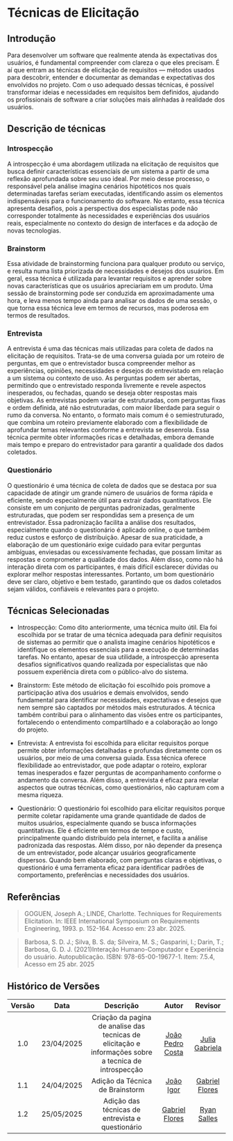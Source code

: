 # Técnicas de Elicitação

## Introdução
Para desenvolver um software que realmente atenda às expectativas dos usuários, é fundamental compreender com clareza o que eles precisam. É aí que entram as técnicas de elicitação de requisitos — métodos usados para descobrir, entender e documentar as demandas e expectativas dos envolvidos no projeto. Com o uso adequado dessas técnicas, é possível transformar ideias e necessidades em requisitos bem definidos, ajudando os profissionais de software a criar soluções mais alinhadas à realidade dos usuários.

## Descrição de técnicas

### Introspecção
A introspecção é uma abordagem utilizada na elicitação de requisitos que busca definir características essenciais de um sistema a partir de uma reflexão aprofundada sobre seu uso ideal. Por meio desse processo, o responsável pela análise imagina cenários hipotéticos nos quais determinadas tarefas seriam executadas, identificando assim os elementos indispensáveis para o funcionamento do software. No entanto, essa técnica apresenta desafios, pois a perspectiva dos especialistas pode não corresponder totalmente às necessidades e experiências dos usuários reais, especialmente no contexto do design de interfaces e da adoção de novas tecnologias.

### Brainstorm
Essa atividade de brainstorming funciona para qualquer produto ou serviço, e resulta numa lista priorizada de necessidades e desejos dos usuários. Em geral, essa técnica é utilizada para levantar requisitos e aprender sobre novas características que os usuários apreciariam em um produto. Uma sessão de brainstorming pode ser conduzida em aproximadamente uma hora, e leva menos tempo ainda para analisar os dados de uma sessão, o que torna essa técnica leve em termos de recursos, mas poderosa em termos de resultados.

### Entrevista
A entrevista é uma das técnicas mais utilizadas para coleta de dados na elicitação de requisitos. Trata-se de uma conversa guiada por um roteiro de perguntas, em que o entrevistador busca compreender melhor as experiências, opiniões, necessidades e desejos do entrevistado em relação a um sistema ou contexto de uso. As perguntas podem ser abertas, permitindo que o entrevistado responda livremente e revele aspectos inesperados, ou fechadas, quando se deseja obter respostas mais objetivas. As entrevistas podem variar de estruturadas, com perguntas fixas e ordem definida, até não estruturadas, com maior liberdade para seguir o rumo da conversa. No entanto, o formato mais comum é o semiestruturado, que combina um roteiro previamente elaborado com a flexibilidade de aprofundar temas relevantes conforme a entrevista se desenrola. Essa técnica permite obter informações ricas e detalhadas, embora demande mais tempo e preparo do entrevistador para garantir a qualidade dos dados coletados.

### Questionário
O questionário é uma técnica de coleta de dados que se destaca por sua capacidade de atingir um grande número de usuários de forma rápida e eficiente, sendo especialmente útil para extrair dados quantitativos. Ele consiste em um conjunto de perguntas padronizadas, geralmente estruturadas, que podem ser respondidas sem a presença de um entrevistador. Essa padronização facilita a análise dos resultados, especialmente quando o questionário é aplicado online, o que também reduz custos e esforço de distribuição. Apesar de sua praticidade, a elaboração de um questionário exige cuidado para evitar perguntas ambíguas, enviesadas ou excessivamente fechadas, que possam limitar as respostas e comprometer a qualidade dos dados. Além disso, como não há interação direta com os participantes, é mais difícil esclarecer dúvidas ou explorar melhor respostas interessantes. Portanto, um bom questionário deve ser claro, objetivo e bem testado, garantindo que os dados coletados sejam válidos, confiáveis e relevantes para o projeto.

## Técnicas Selecionadas

- Introspecção: Como dito anteriormente, uma técnica muito útil. Ela foi escolhida por se tratar de uma técnica adequada para definir requisitos de sistemas ao permitir que o analista imagine cenários hipotéticos e identifique os elementos essenciais para a execução de determinadas tarefas. No entanto, apesar de sua utilidade, a introspecção apresenta desafios significativos quando realizada por especialistas que não possuem experiência direta com o público-alvo do sistema.

- Brainstorm: Este método de elicitação foi escolhido pois promove a participação ativa dos usuários e demais envolvidos, sendo fundamental para identificar necessidades, expectativas e desejos que nem sempre são captados por métodos mais estruturados. A técnica também contribui para o alinhamento das visões entre os participantes, fortalecendo o entendimento compartilhado e a colaboração ao longo do projeto.

- Entrevista: A entrevista foi escolhida para elicitar requisitos porque permite obter informações detalhadas e profundas diretamente com os usuários, por meio de uma conversa guiada. Essa técnica oferece flexibilidade ao entrevistador, que pode adaptar o roteiro, explorar temas inesperados e fazer perguntas de acompanhamento conforme o andamento da conversa. Além disso, a entrevista é eficaz para revelar aspectos que outras técnicas, como questionários, não capturam com a mesma riqueza.

- Questionário: O questionário foi escolhido para elicitar requisitos porque permite coletar rapidamente uma grande quantidade de dados de muitos usuários, especialmente quando se busca informações quantitativas. Ele é eficiente em termos de tempo e custo, principalmente quando distribuído pela internet, e facilita a análise padronizada das respostas. Além disso, por não depender da presença de um entrevistador, pode alcançar usuários geograficamente dispersos. Quando bem elaborado, com perguntas claras e objetivas, o questionário é uma ferramenta eficaz para identificar padrões de comportamento, preferências e necessidades dos usuários.

## Referências

> GOGUEN, Joseph A.; LINDE, Charlotte. Techniques for Requirements Elicitation. In: IEEE International Symposium on Requirements Engineering, 1993. p. 152-164. Acesso em: 23 abr. 2025.

> Barbosa, S. D. J.; Silva, B. S. da; Silveira, M. S.; Gasparini, I.; Darin, T.; Barbosa, G. D. J. (2021)Interação Humano-Computador e Experiência do usuário. Autopublicação. ISBN: 978-65-00-19677-1. Item: 7.5.4, Acesso em 25 abr. 2025

## Histórico de Versões

| Versão | Data | Descrição  | Autor        | Revisor |
| :-----: | :----: | :----------: | :------------: | :--------: |
| 1.0    | 23/04/2025 | Criação da pagina de analise das tecnicas de elicitação e informações sobre a tecnica de introspecção | [João Pedro Costa](https://github.com/johnaopedro)                   | [Julia Gabriela](https://github.com/JuliaGabP)                      |
| 1.1    | 24/04/2025 | Adição da Técnica de Brainstorm                                         | [João Igor](https://github.com/JoaoPC10)         | [Gabriel Flores](https://github.com/Gabrielfcoelho) |
| 1.2 | 25/05/2025 | Adição das técnicas de entrevista e questionário | [Gabriel Flores](https://github.com/Gabrielfcoelho) | [Ryan Salles](https://github.com/RA-Salles)
